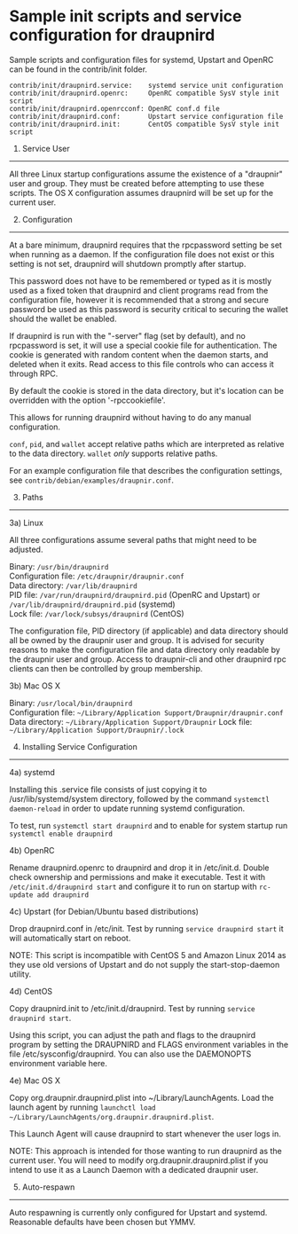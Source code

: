 Sample init scripts and service configuration for draupnird
==========================================================

Sample scripts and configuration files for systemd, Upstart and OpenRC
can be found in the contrib/init folder.

    contrib/init/draupnird.service:    systemd service unit configuration
    contrib/init/draupnird.openrc:     OpenRC compatible SysV style init script
    contrib/init/draupnird.openrcconf: OpenRC conf.d file
    contrib/init/draupnird.conf:       Upstart service configuration file
    contrib/init/draupnird.init:       CentOS compatible SysV style init script

1. Service User
---------------------------------

All three Linux startup configurations assume the existence of a "draupnir" user
and group.  They must be created before attempting to use these scripts.
The OS X configuration assumes draupnird will be set up for the current user.

2. Configuration
---------------------------------

At a bare minimum, draupnird requires that the rpcpassword setting be set
when running as a daemon.  If the configuration file does not exist or this
setting is not set, draupnird will shutdown promptly after startup.

This password does not have to be remembered or typed as it is mostly used
as a fixed token that draupnird and client programs read from the configuration
file, however it is recommended that a strong and secure password be used
as this password is security critical to securing the wallet should the
wallet be enabled.

If draupnird is run with the "-server" flag (set by default), and no rpcpassword is set,
it will use a special cookie file for authentication. The cookie is generated with random
content when the daemon starts, and deleted when it exits. Read access to this file
controls who can access it through RPC.

By default the cookie is stored in the data directory, but it's location can be overridden
with the option '-rpccookiefile'.

This allows for running draupnird without having to do any manual configuration.

`conf`, `pid`, and `wallet` accept relative paths which are interpreted as
relative to the data directory. `wallet` *only* supports relative paths.

For an example configuration file that describes the configuration settings,
see `contrib/debian/examples/draupnir.conf`.

3. Paths
---------------------------------

3a) Linux

All three configurations assume several paths that might need to be adjusted.

Binary:              `/usr/bin/draupnird`  
Configuration file:  `/etc/draupnir/draupnir.conf`  
Data directory:      `/var/lib/draupnird`  
PID file:            `/var/run/draupnird/draupnird.pid` (OpenRC and Upstart) or `/var/lib/draupnird/draupnird.pid` (systemd)  
Lock file:           `/var/lock/subsys/draupnird` (CentOS)  

The configuration file, PID directory (if applicable) and data directory
should all be owned by the draupnir user and group.  It is advised for security
reasons to make the configuration file and data directory only readable by the
draupnir user and group.  Access to draupnir-cli and other draupnird rpc clients
can then be controlled by group membership.

3b) Mac OS X

Binary:              `/usr/local/bin/draupnird`  
Configuration file:  `~/Library/Application Support/Draupnir/draupnir.conf`  
Data directory:      `~/Library/Application Support/Draupnir`
Lock file:           `~/Library/Application Support/Draupnir/.lock`

4. Installing Service Configuration
-----------------------------------

4a) systemd

Installing this .service file consists of just copying it to
/usr/lib/systemd/system directory, followed by the command
`systemctl daemon-reload` in order to update running systemd configuration.

To test, run `systemctl start draupnird` and to enable for system startup run
`systemctl enable draupnird`

4b) OpenRC

Rename draupnird.openrc to draupnird and drop it in /etc/init.d.  Double
check ownership and permissions and make it executable.  Test it with
`/etc/init.d/draupnird start` and configure it to run on startup with
`rc-update add draupnird`

4c) Upstart (for Debian/Ubuntu based distributions)

Drop draupnird.conf in /etc/init.  Test by running `service draupnird start`
it will automatically start on reboot.

NOTE: This script is incompatible with CentOS 5 and Amazon Linux 2014 as they
use old versions of Upstart and do not supply the start-stop-daemon utility.

4d) CentOS

Copy draupnird.init to /etc/init.d/draupnird. Test by running `service draupnird start`.

Using this script, you can adjust the path and flags to the draupnird program by
setting the DRAUPNIRD and FLAGS environment variables in the file
/etc/sysconfig/draupnird. You can also use the DAEMONOPTS environment variable here.

4e) Mac OS X

Copy org.draupnir.draupnird.plist into ~/Library/LaunchAgents. Load the launch agent by
running `launchctl load ~/Library/LaunchAgents/org.draupnir.draupnird.plist`.

This Launch Agent will cause draupnird to start whenever the user logs in.

NOTE: This approach is intended for those wanting to run draupnird as the current user.
You will need to modify org.draupnir.draupnird.plist if you intend to use it as a
Launch Daemon with a dedicated draupnir user.

5. Auto-respawn
-----------------------------------

Auto respawning is currently only configured for Upstart and systemd.
Reasonable defaults have been chosen but YMMV.
